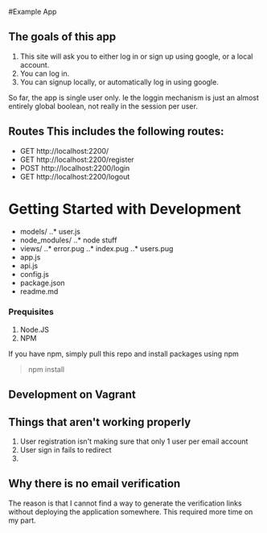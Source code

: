 #Example App

## The goals of this app
1. This site will ask you to either log in or sign up using google, or a local account.
2. You can log in.
3. You can signup locally, or automatically log in using google.

So far, the app is single user only. Ie the loggin mechanism is just an almost entirely global boolean, not really in the session per user.

## Routes This includes the following routes:
* GET   http://localhost:2200/
* GET   http://localhost:2200/register
* POST   http://localhost:2200/login
* GET   http://localhost:2200/logout

# Getting Started with Development
* models/
  ..* user.js
* node_modules/
  ..* node stuff
* views/
  ..* error.pug
  ..* index.pug
  ..* users.pug
* app.js
* api.js
* config.js
* package.json
* readme.md


### Prequisites
1. Node.JS
2. NPM

If you have npm, simply pull this repo and install packages using npm
> npm install


## Development on Vagrant

## Things that aren't working properly
1. User registration isn't making sure that only 1 user per email account
2. User sign in fails to redirect
3.
## Why there is no email verification
The reason is that I cannot find a way to generate the verification links without deploying
the application somewhere. This required more time on my part.
